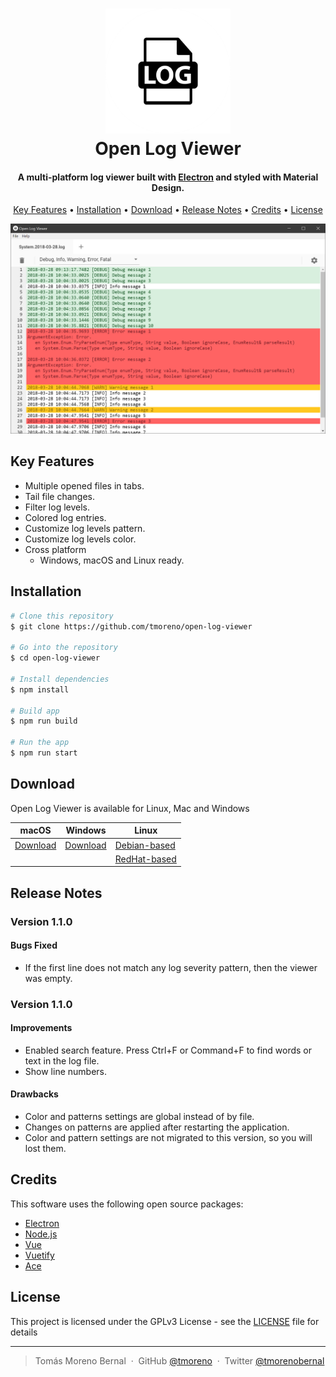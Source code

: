 <h1 align="center">
    <img src="./docs/img/logo.png" alt="Open Log Viewer" width="200">
    <br>
    Open Log Viewer
</h1>

<h4 align="center">
    A multi-platform log viewer built with <a href="http://electron.atom.io" target="_blank">Electron</a> and styled with Material Design.
</h4>

<p align="center">
    <a href="#key-features">Key Features</a> •
    <a href="#installation">Installation</a> •
    <a href="#download">Download</a> •
    <a href="#release-notes">Release Notes</a> •
    <a href="#credits">Credits</a> •
    <a href="#license">License</a>
</p>

![screenshot](./docs/img/screenshot.png)

## Key Features

* Multiple opened files in tabs.
* Tail file changes.
* Filter log levels.
* Colored log entries.
* Customize log levels pattern.
* Customize log levels color.
* Cross platform
  - Windows, macOS and Linux ready.

## Installation

```bash
# Clone this repository
$ git clone https://github.com/tmoreno/open-log-viewer

# Go into the repository
$ cd open-log-viewer

# Install dependencies
$ npm install

# Build app
$ npm run build

# Run the app
$ npm run start
```

## Download

Open Log Viewer is available for Linux, Mac and Windows

macOS | Windows | Linux
-----------------| ---| ---|
<a href='https://github.com/tmoreno/open-log-viewer/releases/download/1.1.1/open-log-viewer_1.1.1.dmg'>Download</a> | <a href='https://github.com/tmoreno/open-log-viewer/releases/download/1.1.1/open-log-viewer_1.1.1.exe'>Download</a> | <a href='https://github.com/tmoreno/open-log-viewer/releases/download/1.1.1/open-log-viewer_1.1.1.deb'>Debian-based</a> |
| | | <a href='https://github.com/tmoreno/open-log-viewer/releases/download/1.1.1/open-log-viewer_1.1.1.rpm'>RedHat-based</a> |

## Release Notes

### Version 1.1.0

#### Bugs Fixed
-  If the first line does not match any log severity pattern, then the viewer was empty.

### Version 1.1.0

#### Improvements
- Enabled search feature. Press Ctrl+F or Command+F to find words or text in the log file.
- Show line numbers.  

#### Drawbacks
- Color and patterns settings are global instead of by file.
- Changes on patterns are applied after restarting the application.
- Color and pattern settings are not migrated to this version, so you will lost them.

## Credits

This software uses the following open source packages:

- [Electron](http://electron.atom.io/)
- [Node.js](https://nodejs.org/)
- [Vue](https://vuejs.org/)
- [Vuetify](https://vuetifyjs.com/)
- [Ace](https://ace.c9.io/)

## License

This project is licensed under the GPLv3 License - see the [LICENSE](LICENSE) file for details

---
> Tomás Moreno Bernal &nbsp;&middot;&nbsp;
> GitHub [@tmoreno](https://github.com/tmoreno) &nbsp;&middot;&nbsp;
> Twitter [@tmorenobernal](https://twitter.com/tmorenobernal)

